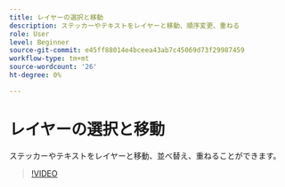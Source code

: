 ```yaml
---
title: レイヤーの選択と移動
description: ステッカーやテキストをレイヤーと移動、順序変更、重ねる
role: User
level: Beginner
source-git-commit: e45ff88014e4bceea43ab7c45069d73f29987459
workflow-type: tm+mt
source-wordcount: '26'
ht-degree: 0%

---
```


# レイヤーの選択と移動

ステッカーやテキストをレイヤーと移動、並べ替え、重ねることができます。

>[!VIDEO](https://video.tv.adobe.com/v/3420214?quality=12&learn=on&hidetitle=true)
